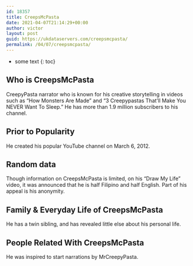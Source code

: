 ```yaml
---
id: 18357
title: CreepsMcPasta
date: 2021-04-07T21:14:29+00:00
author: victor
layout: post
guid: https://ukdataservers.com/creepsmcpasta/
permalink: /04/07/creepsmcpasta/
---
```


* some text
{: toc}


## Who is CreepsMcPasta



CreepyPasta narrator who is known for his creative storytelling in videos such as &#8220;How Monsters Are Made&#8221; and &#8220;3 Creepypastas That&#8217;ll Make You NEVER Want To Sleep.&#8221; He has more than 1.9 million subscribers to his channel.

                
                
                
## Prior to Popularity



He created his popular YouTube channel on March 6, 2012.

                
                
                
## Random data



Though information on CreepsMcPasta is limited, on his &#8220;Draw My Life&#8221; video, it was announced that he is half Filipino and half English. Part of his appeal is his anonymity.

                
                
                
## Family & Everyday Life of CreepsMcPasta



He has a twin sibling, and has revealed little else about his personal life.

                
                
                
## People Related With CreepsMcPasta



He was inspired to start narrations by MrCreepyPasta.

                
              
            
          
          
          